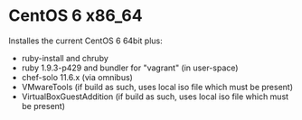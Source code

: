 # CentOS 6 x86_64

Installes the current CentOS 6 64bit plus:

* ruby-install and chruby
* ruby 1.9.3-p429 and bundler for "vagrant" (in user-space)
* chef-solo 11.6.x (via omnibus)
* VMwareTools (if build as such, uses local iso file which must be present)
* VirtualBoxGuestAddition (if build as such, uses local iso file which must be present)
